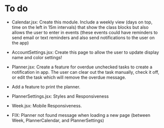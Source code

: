 # To do
- Calendar.jsx: Create this module. Include a weekly view (days on top, time on the left in 15m intervals) that show the class blocks but also allows the user to enter in events (these events could have reminders to send email or text reminders and also send notifications to the user on the app)
- AccountSettings.jsx: Create this page to allow the user to update display name and color settings!
- Planner.jsx: Create a feature for overdue unchecked tasks to create a notification in app. The user can clear out the task manually, check it off, or edit the task which will remove the overdue message.
- Add a feature to print the planner.
- PlannerSettings.jsx: Styles and Responsiveness
- Week.jsx: Mobile Responsiveness.


- FIX: Planner not found message when loading a new page (between Week, PlannerCalendar, and PlannerSettings)
